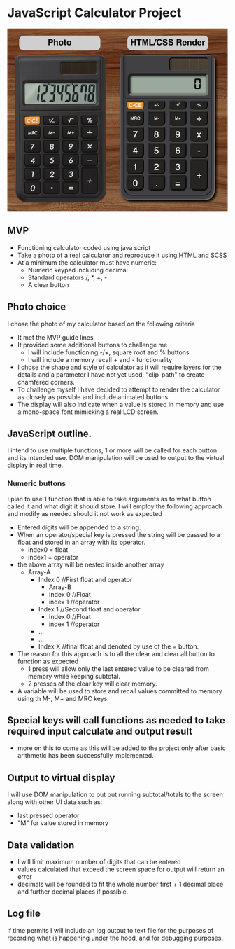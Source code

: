 # JavaScript Calculator Project

![Calculator images](/CalcPics.png "Calculator project")

## MVP
* Functioning calculator coded using java script
* Take a photo of a real calculator and reproduce it using HTML and SCSS
* At a minimum the calculator must have numeric:
    - Numeric keypad including decimal
    - Standard operators /, *, +, -
    - A clear button

## Photo choice
I chose the photo of my calculator based on the following criteria
* It met the MVP guide lines
* It provided some additional buttons to challenge me
    - I will include functioning -/+, square root and % buttons
    - I will include a memory recall + and - functionality
* I chose the shape and style of calculator as it will require layers for the details and a parameter I have not yet used, "clip-path" to create chamfered corners.
* To challenge myself I have decided to attempt to render the calculator as closely as possible and include animated buttons.
* The display will also indicate when a value is stored in memory and use a mono-space font mimicking a real LCD screen.

## JavaScript outline.
I intend to use multiple functions, 1 or more will be called for each button and its intended use. DOM manipulation will be used to output to the virtual display in real time.

### Numeric buttons 
I plan to use 1 function that is able to take arguments as to what button called it and what digit it should store. I will employ the following approach and modify as needed should it not work as expected
* Entered digits will be appended to a string.
* When an operator/special key is pressed the string will be passed to a float and stored in an array with its operator.
    - index0 = float
    - index1 = operator
* the above array will be nested inside another array
    - Array-A
        - Index 0 //First float and operator
            - Array-B
            - Index 0 //Float
            - index 1 //operator
         - Index 1 //Second float and operator
            - Index 0 //Float
            - index 1 //operator
        - ...
        - ...
        -  Index X //final float and denoted by use of the = button.
* The reason for this approach is to all the clear and clear all button to function as expected
    - 1 press will allow only the last entered value to be cleared from memory while keeping subtotal.
    - 2 presses of the clear key will clear memory.
* A variable will be used to store and recall values committed to memory using th M-, M+ and MRC keys.

## Special keys will call functions as needed to take required input calculate and output result
- more on this to come as this will be added to the project only after basic arithmetic has been successfully implemented.

## Output to virtual display
I will use DOM manipulation to out put running subtotal/totals to the screen along with other UI data such as:
- last pressed operator
- "M" for value stored in memory

## Data validation
- I will limit maximum number of digits that can be entered
- values calculated that exceed the screen space for output will return an error
- decimals will be rounded to fit the whole number first + 1 decimal place and further decimal places if possible.

## Log file
if time permits I will include an log output to text file for the purposes of recording what is happening  under the hood, and for debugging purposes.


